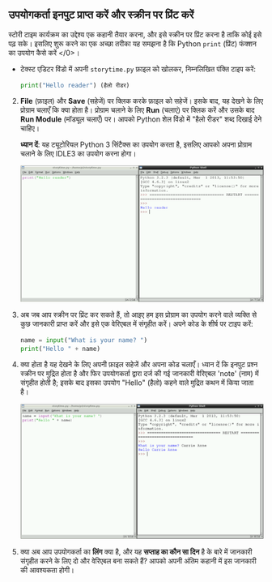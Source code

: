 ## उपयोगकर्ता इनपुट प्राप्त करें और स्क्रीन पर प्रिंट करें

स्टोरी टाइम कार्यक्रम का उद्देश्य एक कहानी तैयार करना, और इसे स्क्रीन पर प्रिंट करना है ताकि कोई इसे पढ़ सके। इसलिए शुरू करने का एक अच्छा तरीका यह समझना है कि Python `print` (प्रिंट) फंक्शन का उपयोग कैसे करें </0>।

- टेक्स्ट एडिटर विंडो में अपनी `storytime.py` फ़ाइल को खोलकर, निम्नलिखित पंक्ति टाइप करें:
    
    ```python
    print("Hello reader") (हैलो रीडर)
    ```

2. **File** (फ़ाइल) और **Save** (सहेजें) पर क्लिक करके फ़ाइल को सहेजें। इसके बाद, यह देखने के लिए प्रोग्राम चलाएँ कि क्या होता है। प्रोग्राम चलाने के लिए **Run** (चलाएं) पर क्लिक करें और उसके बाद **Run Module** (मॉड्यूल चलाएँ) पर। आपको Python शेल विंडो में "हैलो रीडर" शब्द दिखाई देने चाहिए।
    
    **ध्यान दें**: यह ट्यूटोरियल Python 3 सिंटैक्स का उपयोग करता है, इसलिए आपको अपना प्रोग्राम चलाने के लिए IDLE3 का उपयोग करना होगा।
    
    ![](images/story1.png)

3. अब जब आप स्क्रीन पर प्रिंट कर सकते हैं, तो आइए हम इस प्रोग्राम का उपयोग करने वाले व्यक्ति से कुछ जानकारी प्राप्त करें और इसे एक वेरिएबल में संगृहीत करें। अपने कोड के शीर्ष पर टाइप करें:
    
    ```python
    name = input("What is your name? ")
    print("Hello " + name)
    ```

4. क्या होता है यह देखने के लिए अपनी फ़ाइल सहेजें और अपना कोड चलाएँ। ध्यान दें कि इनपुट प्रश्न स्क्रीन पर मुद्रित होता है और फिर उपयोगकर्ता द्वारा दर्ज की गई जानकारी वेरिएबल 'note' (नाम) में संगृहीत होती है; इसके बाद इसका उपयोग "Hello" (हैलो) कहने वाले मुद्रित कथन में किया जाता है।
    
    ![](images/story2.png)

5. क्या अब आप उपयोगकर्ता का **लिंग** क्या है, और यह **सप्ताह का कौन सा दिन** है के बारे में जानकारी संगृहीत करने के लिए दो और वेरिएबल बना सकते हैं? आपको अपनी अंतिम कहानी में इस जानकारी की आवश्यकता होगी।